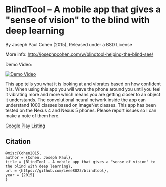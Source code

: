 # BlindTool – A mobile app that gives a "sense of vision" to the blind with deep learning

By Joseph Paul Cohen (2015), Released under a BSD License

More info: http://josephpcohen.com/w/blindtool-helping-the-blind-see/

Demo Video:

[![Demo Video](https://img.youtube.com/vi/UHUC4ueEiwM/0.jpg)](https://www.youtube.com/watch?v=UHUC4ueEiwM)

This app tells you what it is looking at and vibrates based on how confident it is. When using this app you will wave the phone around you until you feel it vibrating more and more which means you are getting closer to an object it understands.
The convolutional neural network inside the app can understand 1000 classes based on ImageNet classes. This app has been tested on the Nexus 4 and Nexus 5 phones. Please report issues so I can make a note of them here.

[Google Play Listing](https://play.google.com/store/apps/details?id=the.blindtool)

## Citation

```
@misc{Cohen2015,
author = {Cohen, Joseph Paul},
title = {BlindTool – A mobile app that gives a "sense of vision" to the blind with deep learning},
url = {https://github.com/ieee8023/blindtool},
year = {2015}
}
```
